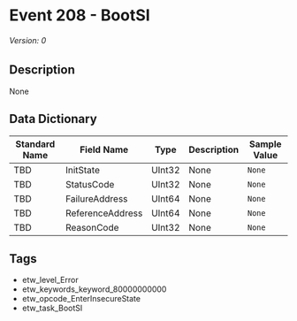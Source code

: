 # Event 208 - BootSI
###### Version: 0

## Description
None

## Data Dictionary
|Standard Name|Field Name|Type|Description|Sample Value|
|---|---|---|---|---|
|TBD|InitState|UInt32|None|`None`|
|TBD|StatusCode|UInt32|None|`None`|
|TBD|FailureAddress|UInt64|None|`None`|
|TBD|ReferenceAddress|UInt64|None|`None`|
|TBD|ReasonCode|UInt32|None|`None`|

## Tags
* etw_level_Error
* etw_keywords_keyword_80000000000
* etw_opcode_EnterInsecureState
* etw_task_BootSI